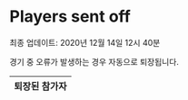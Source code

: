 # Players sent off
최종 업데이트: 2020년 12월 14일 12시 40분


경기 중 오류가 발생하는 경우 자동으로 퇴장됩니다.


| 퇴장된 참가자 |
|:---:|